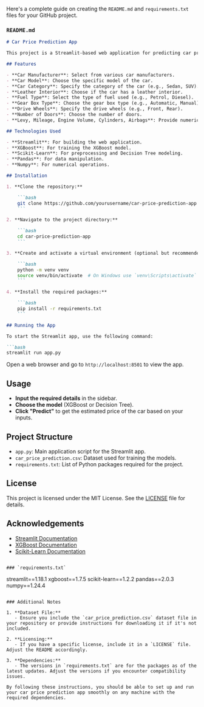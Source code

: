 Here's a complete guide on creating the `README.md` and `requirements.txt` files for your GitHub project. 

### `README.md`

```markdown
# Car Price Prediction App

This project is a Streamlit-based web application for predicting car prices. The app uses machine learning models to estimate the price of a car based on various input features.

## Features

- **Car Manufacturer**: Select from various car manufacturers.
- **Car Model**: Choose the specific model of the car.
- **Car Category**: Specify the category of the car (e.g., Sedan, SUV).
- **Leather Interior**: Choose if the car has a leather interior.
- **Fuel Type**: Select the type of fuel used (e.g., Petrol, Diesel).
- **Gear Box Type**: Choose the gear box type (e.g., Automatic, Manual).
- **Drive Wheels**: Specify the drive wheels (e.g., Front, Rear).
- **Number of Doors**: Choose the number of doors.
- **Levy, Mileage, Engine Volume, Cylinders, Airbags**: Provide numeric inputs for these features.

## Technologies Used

- **Streamlit**: For building the web application.
- **XGBoost**: For training the XGBoost model.
- **Scikit-Learn**: For preprocessing and Decision Tree modeling.
- **Pandas**: For data manipulation.
- **Numpy**: For numerical operations.

## Installation

1. **Clone the repository:**

    ```bash
    git clone https://github.com/yourusername/car-price-prediction-app.git
    ```

2. **Navigate to the project directory:**

    ```bash
    cd car-price-prediction-app
    ```

3. **Create and activate a virtual environment (optional but recommended):**

    ```bash
    python -m venv venv
    source venv/bin/activate  # On Windows use `venv\Scripts\activate`
    ```

4. **Install the required packages:**

    ```bash
    pip install -r requirements.txt
    ```

## Running the App

To start the Streamlit app, use the following command:

```bash
streamlit run app.py
```

Open a web browser and go to `http://localhost:8501` to view the app.

## Usage

- **Input the required details** in the sidebar.
- **Choose the model** (XGBoost or Decision Tree).
- **Click "Predict"** to get the estimated price of the car based on your inputs.

## Project Structure

- `app.py`: Main application script for the Streamlit app.
- `car_price_prediction.csv`: Dataset used for training the models.
- `requirements.txt`: List of Python packages required for the project.

## License

This project is licensed under the MIT License. See the [LICENSE](LICENSE) file for details.

## Acknowledgements

- [Streamlit Documentation](https://docs.streamlit.io/)
- [XGBoost Documentation](https://xgboost.readthedocs.io/)
- [Scikit-Learn Documentation](https://scikit-learn.org/)
```

### `requirements.txt`

```
streamlit==1.18.1
xgboost==1.7.5
scikit-learn==1.2.2
pandas==2.0.3
numpy==1.24.4
```

### Additional Notes

1. **Dataset File:**
   - Ensure you include the `car_price_prediction.csv` dataset file in your repository or provide instructions for downloading it if it's not included.

2. **Licensing:**
   - If you have a specific license, include it in a `LICENSE` file. Adjust the README accordingly.

3. **Dependencies:**
   - The versions in `requirements.txt` are for the packages as of the latest updates. Adjust the versions if you encounter compatibility issues.

By following these instructions, you should be able to set up and run your car price prediction app smoothly on any machine with the required dependencies.
